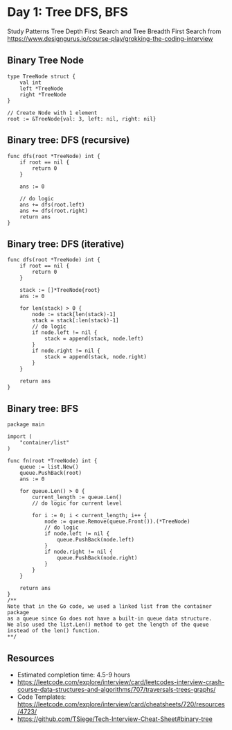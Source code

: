 # Day 1: Tree DFS, BFS

Study Patterns Tree Depth First Search and Tree Breadth First Search from https://www.designgurus.io/course-play/grokking-the-coding-interview



## Binary Tree Node

```golang
type TreeNode struct {
    val int
    left *TreeNode
    right *TreeNode
}

// Create Node with 1 element
root := &TreeNode{val: 3, left: nil, right: nil}
```

## Binary tree: DFS (recursive)

```golang
func dfs(root *TreeNode) int {
    if root == nil {
        return 0
    }

    ans := 0

    // do logic
    ans += dfs(root.left)
    ans += dfs(root.right)
    return ans
}

```

## Binary tree: DFS (iterative)

```golang
func dfs(root *TreeNode) int {
    if root == nil {
        return 0
    }

    stack := []*TreeNode{root}
    ans := 0

    for len(stack) > 0 {
        node := stack[len(stack)-1]
        stack = stack[:len(stack)-1]
        // do logic
        if node.left != nil {
            stack = append(stack, node.left)
        }
        if node.right != nil {
            stack = append(stack, node.right)
        }
    }

    return ans
}
```


## Binary tree: BFS


```golang
package main

import (
    "container/list"
)

func fn(root *TreeNode) int {
    queue := list.New()
    queue.PushBack(root)
    ans := 0

    for queue.Len() > 0 {
        current_length := queue.Len()
        // do logic for current level

        for i := 0; i < current_length; i++ {
            node := queue.Remove(queue.Front()).(*TreeNode)
            // do logic
            if node.left != nil {
                queue.PushBack(node.left)
            }
            if node.right != nil {
                queue.PushBack(node.right)
            }
        }
    }

    return ans
}
/**
Note that in the Go code, we used a linked list from the container package 
as a queue since Go does not have a built-in queue data structure. 
We also used the list.Len() method to get the length of the queue instead of the len() function.
**/
```

## Resources

- Estimated completion time: 4.5-9 hours 
- https://leetcode.com/explore/interview/card/leetcodes-interview-crash-course-data-structures-and-algorithms/707/traversals-trees-graphs/
- Code Templates: https://leetcode.com/explore/interview/card/cheatsheets/720/resources/4723/ 
- https://github.com/TSiege/Tech-Interview-Cheat-Sheet#binary-tree 